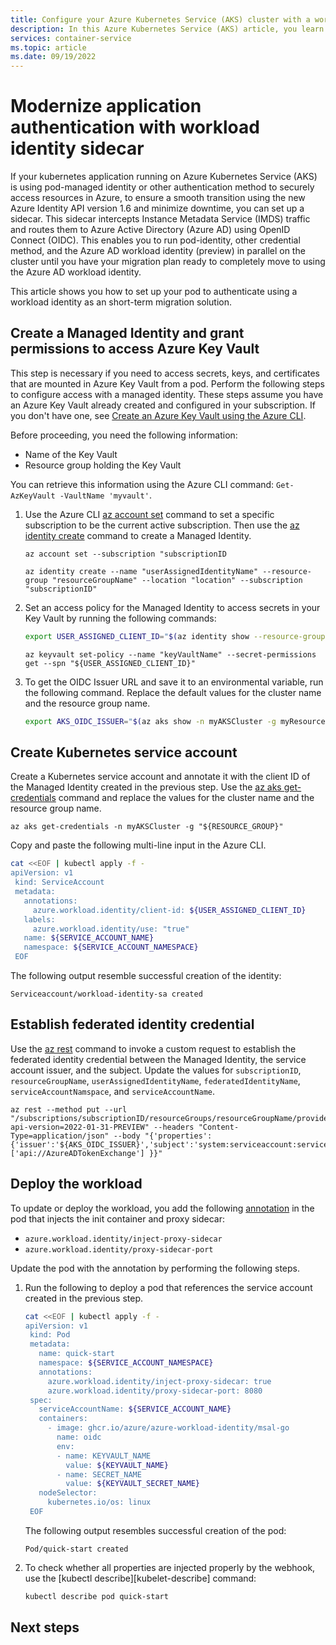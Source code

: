 ```yaml
---
title: Configure your Azure Kubernetes Service (AKS) cluster with a workload identity sidecar
description: In this Azure Kubernetes Service (AKS) article, you learn how to configure your Azure Kubernetes Service pod to authenticate with the workload identity sidecar.
services: container-service
ms.topic: article
ms.date: 09/19/2022
---
```


# Modernize application authentication with workload identity sidecar

If your kubernetes application running on Azure Kubernetes Service (AKS) is using pod-managed identity or other authentication method to securely access resources in Azure, to ensure a smooth transition using the new Azure Identity API version 1.6 and minimize downtime, you can set up a sidecar. This sidecar intercepts Instance Metadata Service (IMDS) traffic and routes them to Azure Active Directory (Azure AD) using OpenID Connect (OIDC). This enables you to run pod-identity, other credential method, and the Azure AD workload identity (preview) in parallel on the cluster until you have your migration plan ready to completely move to using the Azure AD workload identity.

This article shows you how to set up your pod to authenticate using a workload identity as an short-term migration solution.

## Create a Managed Identity and grant permissions to access Azure Key Vault

This step is necessary if you need to access secrets, keys, and certificates that are mounted in Azure Key Vault from a pod. Perform the following steps to configure access with a managed identity. These steps assume you have an Azure Key Vault already created and configured in your subscription. If you don't have one, see [Create an Azure Key Vault using the Azure CLI][create-key-vault-azure-cli].

Before proceeding, you need the following information:

* Name of the Key Vault
* Resource group holding the Key Vault

You can retrieve this information using the Azure CLI command: `Get-AzKeyVault -VaultName 'myvault'`.

1. Use the Azure CLI [az account set][az-account-set] command to set a specific subscription to be the current active subscription. Then use the [az identity create][az-identity-create] command to create a Managed Identity.

    ```azurecli
    az account set --subscription "subscriptionID
    ```

    ```azurecli
    az identity create --name "userAssignedIdentityName" --resource-group "resourceGroupName" --location "location" --subscription "subscriptionID"
    ```

2. Set an access policy for the Managed Identity to access secrets in your Key Vault by running the following commands:

    ```bash
    export USER_ASSIGNED_CLIENT_ID="$(az identity show --resource-group "resourceGroupName" --name "userAssignedIdentityName" --query 'clientId' -otsv)"
    ```

    ```azurecli
    az keyvault set-policy --name "keyVaultName" --secret-permissions get --spn "${USER_ASSIGNED_CLIENT_ID}"
    ```

3. To get the OIDC Issuer URL and save it to an environmental variable, run the following command. Replace the default values for the cluster name and the resource group name.

    ```bash
    export AKS_OIDC_ISSUER="$(az aks show -n myAKSCluster -g myResourceGroup --query "oidcIssuerProfile.issuerUrl" -otsv)"
    ```

## Create Kubernetes service account

Create a Kubernetes service account and annotate it with the client ID of the Managed Identity created in the previous step. Use the [az aks get-credentials][az-aks-get-credentials] command and replace the values for the cluster name and the resource group name.

```azurecli
az aks get-credentials -n myAKSCluster -g "${RESOURCE_GROUP}"
```

Copy and paste the following multi-line input in the Azure CLI.

```bash
cat <<EOF | kubectl apply -f -
apiVersion: v1
 kind: ServiceAccount
 metadata:
   annotations:
     azure.workload.identity/client-id: ${USER_ASSIGNED_CLIENT_ID}
   labels:
     azure.workload.identity/use: "true"
   name: ${SERVICE_ACCOUNT_NAME}
   namespace: ${SERVICE_ACCOUNT_NAMESPACE}
 EOF
```

The following output resemble successful creation of the identity:

```output
Serviceaccount/workload-identity-sa created
```

## Establish federated identity credential

Use the [az rest][az-rest] command to invoke a custom request to establish the federated identity credential between the Managed Identity, the service account issuer, and the subject. Update the values for `subscriptionID`, `resourceGroupName`, `userAssignedIdentityName`, `federatedIdentityName`, `serviceAccountNamspace`, and `serviceAccountName`.

```azurecli
az rest --method put --url "/subscriptions/subscriptionID/resourceGroups/resourceGroupName/providers/Microsoft.ManagedIdentity/userAssignedIdentities/userAssignedIdentityName}/federatedIdentityCredentials/$federatedIdentityName?api-version=2022-01-31-PREVIEW" --headers "Content-Type=application/json" --body "{'properties':{'issuer':'${AKS_OIDC_ISSUER}','subject':'system:serviceaccount:serviceAccountNamespace:serviceAccountName','audiences':['api://AzureADTokenExchange'] }}"
```

## Deploy the workload

To update or deploy the workload, you add the following [annotation][pod-annotations] in the pod that injects the init container and proxy sidecar:

* `azure.workload.identity/inject-proxy-sidecar`
* `azure.workload.identity/proxy-sidecar-port`

Update the pod with the annotation by performing the following steps.

1. Run the following to deploy a pod that references the service account created in the previous step.

    ```bash
    cat <<EOF | kubectl apply -f -
    apiVersion: v1
     kind: Pod
     metadata:
       name: quick-start
       namespace: ${SERVICE_ACCOUNT_NAMESPACE}
       annotations:
         azure.workload.identity/inject-proxy-sidecar: true
         azure.workload.identity/proxy-sidecar-port: 8080
     spec:
       serviceAccountName: ${SERVICE_ACCOUNT_NAME}
       containers:
         - image: ghcr.io/azure/azure-workload-identity/msal-go
           name: oidc
           env:
           - name: KEYVAULT_NAME
             value: ${KEYVAULT_NAME}
           - name: SECRET_NAME
             value: ${KEYVAULT_SECRET_NAME}
       nodeSelector:
         kubernetes.io/os: linux
     EOF
    ```

    The following output resembles successful creation of the pod:

    ```output
    Pod/quick-start created
    ```

2. To check whether all properties are injected properly by the webhook, use
the [kubectl describe][kubelet-describe] command:

    ```bash
    kubectl describe pod quick-start
    ```

## Next steps

<!-- INTERNAL LINKS -->
[pod-annotations]: workload-identity-overview.md#service-account-labels-and-annotations
[create-key-vault-azure-cli]: ../key-vault/general/quick-create-cli.md
[az-identity-create]: /cli/azure/identity#az-identity-create
[az-account-set]: /cli/azure/account#az-account-set
[az-aks-get-credentials]: /cli/azure/aks#az-aks-get-credentials
[az-rest]: /cli/azure/reference-index#az-rest